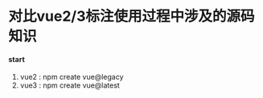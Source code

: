 # 对比vue2/3标注使用过程中涉及的源码知识

#### start
1. vue2 : npm create vue@legacy
2. vue3 : npm create vue@latest